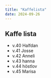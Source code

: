 ```yaml
---
title: "Kaffelista"
date: 2024-09-26
---
```



## Kaffe lista
- v.40 Halfdan
- v.41 Josse
- v.42 Anneli
- v.43 hanna
- v.44 höstlov
- v.45 Marisa
